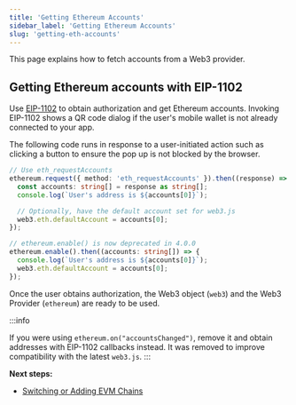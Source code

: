 ```yaml
---
title: 'Getting Ethereum Accounts'
sidebar_label: 'Getting Ethereum Accounts'
slug: 'getting-eth-accounts'
---
```


This page explains how to fetch accounts from a Web3 provider.

## Getting Ethereum accounts with EIP-1102

Use <a href="https://eips.ethereum.org/EIPS/eip-1102" target="_blank" rel="noreferrer noopener">EIP-1102</a> to obtain authorization and get Ethereum accounts. Invoking EIP-1102 shows a QR code dialog if the user's mobile wallet is not already connected to your app.

The following code runs in response to a user-initiated action such as clicking a button to ensure the pop up is not blocked by the browser.

```typescript
// Use eth_requestAccounts
ethereum.request({ method: 'eth_requestAccounts' }).then((response) => {
  const accounts: string[] = response as string[];
  console.log(`User's address is ${accounts[0]}`);

  // Optionally, have the default account set for web3.js
  web3.eth.defaultAccount = accounts[0];
});

// ethereum.enable() is now deprecated in 4.0.0
ethereum.enable().then((accounts: string[]) => {
  console.log(`User's address is ${accounts[0]}`);
  web3.eth.defaultAccount = accounts[0];
});
```

Once the user obtains authorization, the Web3 object (`web3`) and the Web3 Provider (`ethereum`) are ready to be used.

:::info

If you were using `ethereum.on("accountsChanged")`, remove it and obtain addresses with EIP-1102 callbacks instead. It was removed to improve compatibility with the latest `web3.js`.
:::

**Next steps:**

- [Switching or Adding EVM Chains](./switching-chains.md)
